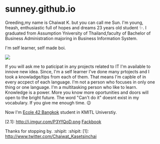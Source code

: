 # sunney.github.io

Greeding,my name is Chaiwat K. but you can call me Sun. I'm young, freash, enthusiastic full of hopes and dreams 23 years old student :sparkles:.
I graduated from Assumption Yniversity of Thailand,faculty of Bachelor of Business Administration majoring in Business Information System.

I'm self learner, self made boi.

<img src="https://media.giphy.com/media/eCqFYAVjjDksg/giphy.gif"/>


If you will ask me to paticipat in any projects related to IT I'm available to innove new idea. Since, I'm a self learner I've done many prtojects and I took a knowladge/tips from each of them. That means I'm capble of in every accpect of each language. I'm not a person who focuses in only one thing or one language. I'm a multitasking person who like to learn. Knowledge is a power. More you know more oportunities and doors will open to the bright future. The word "Can't do it" doesnt exist in my vocabulary. If you give me enough time. :wink:

Now I'm [Ecole 42 Bangkok](https://www.42bangkok.com/) student in KMITL Universtiy.

[2.1]: http://i.imgur.com/P3YfQoD.png [Fackbook](https://web.facebook.com/profile.php?id=100007606214957)

Thanks for stopping by. :shipit: :shipit:
[1]: http://www.twitter.com/Chaiwat_Kasetsinchai